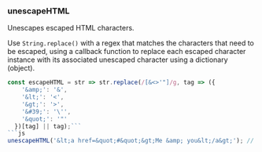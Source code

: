 ### unescapeHTML

Unescapes escaped HTML characters.

Use `String.replace()` with a regex that matches the characters that need to be escaped, using a callback function to replace each escaped character instance with its associated unescaped character using a dictionary (object).

```js
const escapeHTML = str => str.replace(/[&<>'"]/g, tag => ({
    '&amp;': '&',
    '&lt;': '<',
    '&gt;': '>',
    '&#39;': '\'',
    '&quot;': '"'
  })[tag] || tag);```
```js
unescapeHTML('&lt;a href=&quot;#&quot;&gt;Me &amp; you&lt;/a&gt;'); // '<a href="#">Me & you</a>'
```
